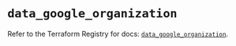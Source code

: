 # `data_google_organization`

Refer to the Terraform Registry for docs: [`data_google_organization`](https://registry.terraform.io/providers/hashicorp/google-beta/6.18.1/docs/data-sources/google_organization).
